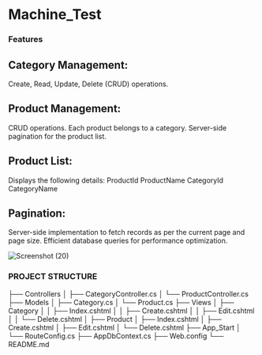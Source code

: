 # Machine_Test



### Features
 ## Category Management:
Create, Read, Update, Delete (CRUD) operations.


##  Product Management:
CRUD operations.
Each product belongs to a category.
Server-side pagination for the product list.


 ## Product List:
Displays the following details:
ProductId
ProductName
CategoryId
CategoryName

## Pagination:
Server-side implementation to fetch records as per the current page and page size.
Efficient database queries for performance optimization.


![Screenshot (20)](https://github.com/user-attachments/assets/26a0e9ab-7fbb-4f13-8aca-c430e277131f)
 ###   PROJECT STRUCTURE 

 
├── Controllers
│   ├── CategoryController.cs
│   └── ProductController.cs
├── Models
│   ├── Category.cs
│   └── Product.cs
├── Views
│   ├── Category
│   │   ├── Index.cshtml
│   │   ├── Create.cshtml
│   │   ├── Edit.cshtml
│   │   └── Delete.cshtml
│   ├── Product
│       ├── Index.cshtml
│       ├── Create.cshtml
│       ├── Edit.cshtml
│       └── Delete.cshtml
├── App_Start
│   └── RouteConfig.cs
├── AppDbContext.cs
├── Web.config
└── README.md

